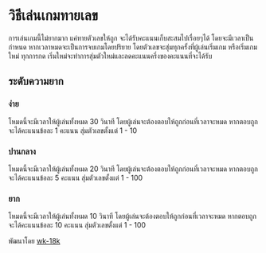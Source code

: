 # วิธีเล่นเกมทายเลข

การเล่นเกมนี้ไม่ยากมาก แค่ทายตัวเลขให้ถูก จะได้รับคะแนนเก็บสะสมไปเรื่อยๆได้ โดยจะมีเวลาเป็นกำหนด หากเวลาหมดจะเป็นการจบเกมโดยปริยาย โดยตัวเลขจะสุ่มทุกครั้งที่ผู้เล่นเริ่มเกม หรือเริ่มเกมใหม่ ทุกการกด เริ่มใหม่จะทำการสุ่มตัวใหม่และลดคะแนนครึ่งของคะแนนที่จะได้รับ

## ระดับความยาก

### ง่าย

โหมดนี้จะมีเวลาให้ผู้เล่นทั้งหมด 30 วินาที โดยผู้เล่นจะต้องตอบให้ถูกก่อนที่เวลาจะหมด หากตอบถูกจะได้คะแนนข้อละ 1 คะแนน สุ่มตัวเลขตั้งแต่ 1 - 10

### ปานกลาง

โหมดนี้จะมีเวลาให้ผู้เล่นทั้งหมด 20 วินาที โดยผู้เล่นจะต้องตอบให้ถูกก่อนที่เวลาจะหมด หากตอบถูกจะได้คะแนนข้อละ 5 คะแนน สุ่มตัวเลขตั้งแต่ 1 - 100

### ยาก

โหมดนี้จะมีเวลาให้ผู้เล่นทั้งหมด 10 วินาที โดยผู้เล่นจะต้องตอบให้ถูกก่อนที่เวลาจะหมด หากตอบถูกจะได้คะแนนข้อละ 10 คะแนน สุ่มตัวเลขตั้งแต่ 1 - 100

พัฒนาโดย [wk-18k](https://github.com/watchakorn-18k)
